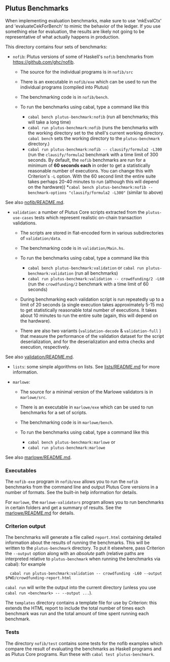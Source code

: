 ## Plutus Benchmarks

When implementing evaluation benchmarks, make sure to use 'mkEvalCtx' and 'evaluateCekForBench' to mimic the behavior of the ledger. If you use something else for evaluation, the results are likely not going to be representative of what actually happens in production.

This directory contains four sets of benchmarks:

* `nofib`: Plutus versions of some of Haskell's `nofib` benchmarks from https://github.com/ghc/nofib.

   * The source for the individual programs is in `nofib/src`
   * There is an executable in `nofib/exe` which can be used to run the individual programs (compiled into Plutus)
   * The benchmarking code is in `nofib/bench`.

   * To run the benchmarks using cabal, type a command like this
       * `cabal bench plutus-benchmark:nofib` (run all benchmarks; this will take a long time)
       * `cabal run plutus-benchmark:nofib` (runs the benchmarks with the working directory set to the shell's current working directory. `cabal bench` sets the working directory to the `plutus-benchmark` directory.)
       * `cabal run plutus-benchmark:nofib -- clausify/formula2 -L300` (run the `clausify/formula2` benchmark with a time limit of 300 seconds. By default, the `nofib` benchmarks are run for a minimum of **60 seconds
     each** in order to get a statistically reasonable number of executions.
     You can change this with Criterion's `-L` option.  With the 60 second limit
     the entire suite takes perhaps 20-40 minutes to run (although this will
     depend on the hardware))
       *`cabal bench plutus-benchmark:nofib --benchmark-options "clausify/formula2 -L300"` (similar to above)

See also [nofib/README.md](./nofib/README.md).

* `validation`:  a number of Plutus Core scripts extracted from the `plutus-use-cases` tests which represent realistic on-chain
   transaction validations.

   * The scripts are stored in flat-encoded form in various subdirectories of `validation/data`.

   * The benchmarking code is in `validation/Main.hs`.

   * To run the benchmarks using cabal, type a command like this
       * `cabal bench plutus-benchmark:validation` or `cabal run plutus-benchmark:validation` (run all benchmarks)
       * `cabal run plutus-benchmark:validation -- crowdfunding/2 -L60` (run the `crowdfunding/2`
           benchmark with a time limit of 60 seconds)

   * During benchmarking each validation script is run repeatedly up to a limit
     of 20 seconds (a single execution takes approximately 5-15 ms) to get
     statistically reasonable total number of executions.  It takes about 10
     minutes to run the entire suite (again, this will depend on the hardware).

   * There are also two variants (`validation-decode` & `validation-full` ) that measure
     the performance of the validation dataset for the script deserialization,
     and for the deserialization and extra checks and execution, respectively.

See also [validation/README.md](./validation/README.md).

* `lists`: some simple algorithms on lists.  See [lists/README.md](./lists/README.md) for more information.

* `marlowe`: 

   * The source for a minimal version of the Marlowe validators is in `marlowe/src`.
   * There is an executable in `marlowe/exe` which can be used to run benchmarks for a set of scripts.
   * The benchmarking code is in `marlowe/bench`.

   * To run the benchmarks using cabal, type a command like this
       * `cabal bench plutus-benchmark:marlowe` or
       * `cabal run plutus-benchmark:marlowe`

See also [marlowe/README.md](./marlowe/README.md).

### Executables
The `nofib-exe` program in `nofib/exe` allows you to run the `nofib` benchmarks from the command line and
output Plutus Core versions in a number of formats.  See the built-in help information
for details.

For `marlowe`, the `marlowe-validators` program allows you to run benchmarks in certain folders and get a summary of results. See the [marlowe/README.md](./marlowe/README.md) for details.

### Criterion output

The benchmarks will generate a file called `report.html` containing
detailed information about the results of running the benchmarks. This will be
written to the `plutus-benchmark` directory.  To put it elsewhere, pass
Criterion the `--output` option along with an *absolute* path (relative paths
are interpreted relative to `plutus-benchmark` when running the benchmarks via
cabal): for example

```
  cabal run plutus-benchmark:validation -- crowdfunding -L60 --output $PWD/crowdfunding-report.html
```

`cabal run` will write the output into
the current directory (unless you use `cabal run <benchmark> -- --output ...`).

The `templates` directory contains a template file for use by Criterion: this extends
the HTML report to include the total number of times each benchmark was run and the
total amount of time spent running each benchmark.

### Tests

The directory `nofib/test` contains some tests for the nofib examples which
compare the result of evaluating the benchmarks as Haskell programs and as
Plutus Core programs.  Run these with `cabal test plutus-benchmark`.
